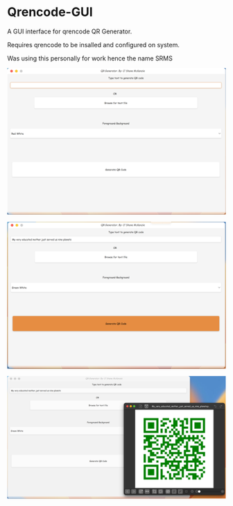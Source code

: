 # Qrencode-GUI
A GUI interface for qrencode QR Generator.

Requires qrencode to be insalled and configured on system.

Was using this personally for work hence the name SRMS


![1](./ScreenShots/1.png)

![2](./ScreenShots/2.png)

![3](./ScreenShots/3.png)
